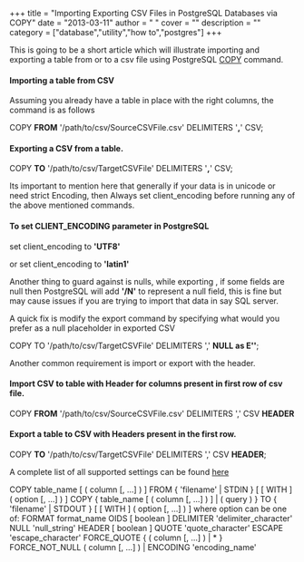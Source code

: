 
+++
title = "Importing Exporting CSV Files in PostgreSQL Databases via COPY"
date = "2013-03-11"
author = " "
cover = ""
description = ""
category = ["database","utility","how to","postgres"]
+++

This is going to be a short article which will illustrate importing and exporting a table from or to a csv file using PostgreSQL [COPY](http://www.postgresql.org/docs/9.1/static/sql-copy.html) command.

 #### Importing a table from CSV

 Assuming you already have a table in place with the right columns, the command is as follows

 COPY <TargetTableName> **FROM** '/path/to/csv/SourceCSVFile.csv' DELIMITERS '**,**' CSV;

 #### Exporting a CSV from a table.

 COPY <SourceTableName> **TO** '/path/to/csv/TargetCSVFile' DELIMITERS '**,**' CSV;

 Its important to mention here that generally if your data is in unicode or need strict Encoding, then Always set client\_encoding before running any of the above mentioned commands.

 #### To set CLIENT\_ENCODING parameter in PostgreSQL

 set client\_encoding to **'UTF8'**

 or set client\_encoding to **'latin1'**

 Another thing to guard against is nulls, while exporting , if some fields are null then PostgreSQL will add **'/N'** to represent a null field, this is fine but may cause issues if you are trying to import that data in say SQL server.

 A quick fix is modify the export command by specifying what would you prefer as a null placeholder in exported CSV

 COPY <SourceTableName> TO '/path/to/csv/TargetCSVFile' DELIMITERS ',' **NULL as E''**;

 Another common requirement is import or export with the header.

 #### Import CSV to table with Header for columns present in first row of csv file.

 COPY <TargetTableName> **FROM** '/path/to/csv/SourceCSVFile.csv' DELIMITERS ',' CSV **HEADER**

 #### Export a table to CSV with Headers present in the first row.

 COPY <SourceTableName> **TO** '/path/to/csv/TargetCSVFile' DELIMITERS ',' CSV **HEADER**;

 A complete list of all supported settings can be found [here](http://www.postgresql.org/docs/9.1/static/sql-copy.html)

 COPY table\_name [ ( column [, ...] ) ] FROM { 'filename' | STDIN } [ [ WITH ] ( option [, ...] ) ] COPY { table\_name [ ( column [, ...] ) ] | ( query ) } TO { 'filename' | STDOUT } [ [ WITH ] ( option [, ...] ) ] where option can be one of: FORMAT format\_name OIDS [ boolean ] DELIMITER 'delimiter\_character' NULL 'null\_string' HEADER [ boolean ] QUOTE 'quote\_character' ESCAPE 'escape\_character' FORCE\_QUOTE { ( column [, ...] ) | * } FORCE\_NOT\_NULL ( column [, ...] ) | ENCODING 'encoding\_name'

